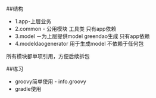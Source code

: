 
##结构
- 1.app-上层业务 
- 2.common - 公用模块 工具类 只有app依赖 
- 3.model －为上层提供model greendao生成 只有app依赖 
- 4.modeldaogenerator 用于生成model 不依赖于任何包 

所有模块都单项引用，方便后续拆包

##练习
- groovy简单使用 - info.groovy
- gradle使用

